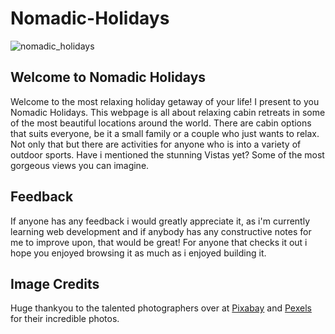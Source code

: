 # Nomadic-Holidays

![nomadic_holidays](https://github.com/user-attachments/assets/d87274ce-2826-41a9-99e6-e7caa7dad699)

## Welcome to Nomadic Holidays

Welcome to the most relaxing holiday getaway of your life! I present to you Nomadic Holidays. This webpage is all about relaxing cabin retreats in some of the most beautiful locations around the world. There are cabin options that suits everyone, be it a small family or a couple who just wants to relax. Not only that but there are activities for anyone who is into a variety of outdoor sports. Have i mentioned the stunning Vistas yet? Some of the most gorgeous views you can imagine. 

## Feedback

If anyone has any feedback i would greatly appreciate it, as i'm currently learning web development and if anybody has any constructive notes for me to improve upon, that would be great! For anyone that checks it out i hope you enjoyed browsing it as much as i enjoyed building it.

## Image Credits

Huge thankyou to the talented photographers over at [Pixabay](https://pixabay.com/) and [Pexels](https://pexels.com/) for their incredible photos.
